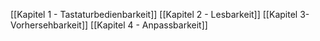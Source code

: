 [[Kapitel 1 - Tastaturbedienbarkeit]]
[[Kapitel 2 - Lesbarkeit]]
[[Kapitel 3- Vorhersehbarkeit]]
[[Kapitel 4 - Anpassbarkeit]]
